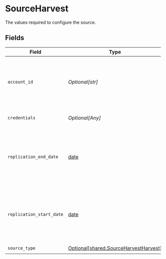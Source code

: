 # SourceHarvest

The values required to configure the source.


## Fields

| Field                                                                                                   | Type                                                                                                    | Required                                                                                                | Description                                                                                             | Example                                                                                                 |
| ------------------------------------------------------------------------------------------------------- | ------------------------------------------------------------------------------------------------------- | ------------------------------------------------------------------------------------------------------- | ------------------------------------------------------------------------------------------------------- | ------------------------------------------------------------------------------------------------------- |
| `account_id`                                                                                            | *Optional[str]*                                                                                         | :heavy_check_mark:                                                                                      | Harvest account ID. Required for all Harvest requests in pair with Personal Access Token                |                                                                                                         |
| `credentials`                                                                                           | *Optional[Any]*                                                                                         | :heavy_minus_sign:                                                                                      | Choose how to authenticate to Harvest.                                                                  |                                                                                                         |
| `replication_end_date`                                                                                  | [date](https://docs.python.org/3/library/datetime.html#date-objects)                                    | :heavy_minus_sign:                                                                                      | UTC date and time in the format 2017-01-25T00:00:00Z. Any data after this date will not be replicated.  | 2017-01-25T00:00:00Z                                                                                    |
| `replication_start_date`                                                                                | [date](https://docs.python.org/3/library/datetime.html#date-objects)                                    | :heavy_check_mark:                                                                                      | UTC date and time in the format 2017-01-25T00:00:00Z. Any data before this date will not be replicated. | 2017-01-25T00:00:00Z                                                                                    |
| `source_type`                                                                                           | [Optional[shared.SourceHarvestHarvest]](undefined/models/shared/sourceharvestharvest.md)                | :heavy_check_mark:                                                                                      | N/A                                                                                                     |                                                                                                         |